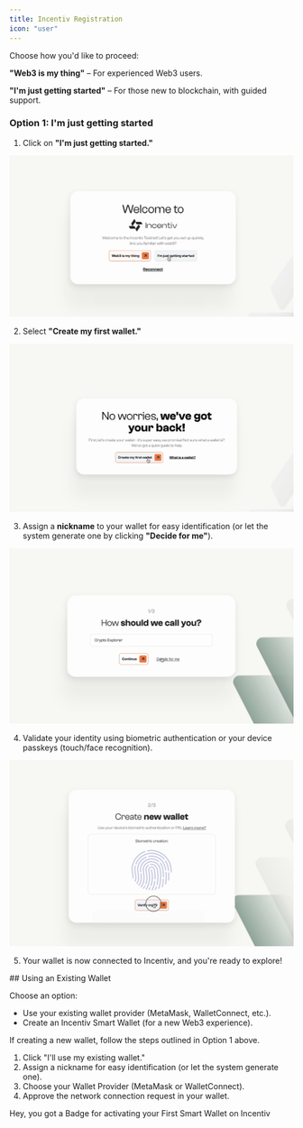```yaml
---
title: Incentiv Registration
icon: "user"
---
```

<Steps>
<Step title="Step 1: Select Your Web3 Journey">

Choose how you'd like to proceed:

**"Web3 is my thing"** – For experienced Web3 users.

**"I'm just getting started"** – For those new to blockchain, with guided support.
</Step>

<Step title="Step 2: Create a Wallet or Connect an Existing One">

### Option 1: I'm just getting started

1. Click on **"I'm just getting started."**

![Incentiv Registration](/docs/images/IncentivRegistration1.png)

2. Select **"Create my first wallet."**

![Incentiv Registration](/docs/images/IncentivRegistration2.png)

3. Assign a **nickname** to your wallet for easy identification (or let the system generate one by clicking **"Decide for me"**).

![Incentiv Registration](/docs/images/IncentivRegistration3.png)

4. Validate your identity using biometric authentication or your device passkeys (touch/face recognition).

![Incentiv Registration](/docs/images/IncentivRegistration4.png)

5. Your wallet is now connected to Incentiv, and you're ready to explore!
</Step>
</Steps>
## Using an Existing Wallet
<Steps>
<Step title="Option 2: Web3 is my thing">

Choose an option:

- Use your existing wallet provider (MetaMask, WalletConnect, etc.).
- Create an Incentiv Smart Wallet (for a new Web3 experience).
</Step>

<Note type="warning">
If creating a new wallet, follow the steps outlined in Option 1 above.
</Note>

<Step title="If using an existing wallet">

1. Click "I'll use my existing wallet."
2. Assign a nickname for easy identification (or let the system generate one).
3. Choose your Wallet Provider (MetaMask or WalletConnect).
4. Approve the network connection request in your wallet.
</Step>
</Steps>

<Tip>
Hey, you got a Badge for activating your First Smart Wallet on Incentiv
</Tip>